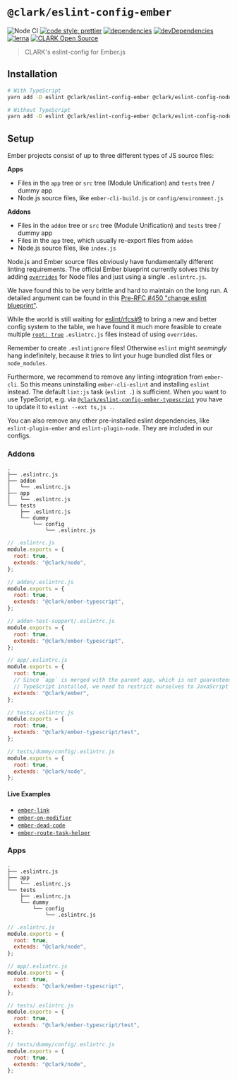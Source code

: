 # `@clark/eslint-config-ember`

![Node CI](https://github.com/ClarkSource/eslint-config/workflows/Node%20CI/badge.svg)
[![code style: prettier](https://img.shields.io/badge/code_style-prettier-ff69b4.svg)](https://github.com/prettier/prettier)
[![dependencies](https://david-dm.org/ClarkSource/eslint-config/status.svg?path=packages/eslint-config-ember)](https://david-dm.org/ClarkSource/eslint-config?path=packages/eslint-config-ember)
[![devDependencies](https://david-dm.org/ClarkSource/eslint-config/dev-status.svg?path=packages/eslint-config-ember)](https://david-dm.org/ClarkSource/eslint-config?path=packages/eslint-config-ember&type=dev)
[![lerna](https://img.shields.io/badge/maintained%20with-lerna-cc00ff.svg)](https://lernajs.io/)
[![CLARK Open Source](https://img.shields.io/badge/CLARK-Open%20Source-%232B6CDE.svg)](https://www.clark.de/de/jobs)

> CLARK's eslint-config for Ember.js

## Installation

```bash
# With TypeScript
yarn add -D eslint @clark/eslint-config-ember @clark/eslint-config-node typescript @clark/eslint-config-ember-typescript

# Without TypeScript
yarn add -D eslint @clark/eslint-config-ember @clark/eslint-config-node
```

## Setup

Ember projects consist of up to three different types of JS source files:

**Apps**

- Files in the `app` tree or `src` tree (Module Unification) and `tests` tree /
  dummy app
- Node.js source files, like `ember-cli-build.js` or `config/environment.js`

**Addons**

- Files in the `addon` tree or `src` tree (Module Unification) and `tests` tree /
  dummy app
- Files in the `app` tree, which usually re-export files from `addon`
- Node.js source files, like `index.js`

Node.js and Ember source files obviously have fundamentally different linting
requirements. The official Ember blueprint currently solves this by adding
[`overrides`](overrides) for Node files and just using a single `.eslintrc.js`.

[overrides]: https://eslint.org/docs/user-guide/configuring#disabling-rules-only-for-a-group-of-files

We have found this to be very brittle and hard to maintain on the long run. A
detailed argument can be found in this
[Pre-RFC #450 "change eslint blueprint"][ember-rfc].

[ember-rfc]: https://github.com/emberjs/rfcs/issues/450

While the world is still waiting for [eslint/rfcs#9][eslint-rfc] to bring a new
and better config system to the table, we have found it much more feasible to
create multiple [`root: true`][root] `.eslintrc.js` files instead of using
`overrides`.

[eslint-rfc]: https://github.com/eslint/rfcs/pull/9
[root]: https://eslint.org/docs/user-guide/configuring#configuration-cascading-and-hierarchy

Remember to create `.eslintignore` files! Otherwise `eslint` might _seemingly_
hang indefinitely, because it tries to lint your huge bundled dist files or
`node_modules`.

Furthermore, we recommend to remove any linting integration from `ember-cli`.
So this means uninstalling `ember-cli-eslint` and installing `eslint` instead.
The default `lint:js` task (`eslint .`) is sufficient. When you want to use
TypeScript, e.g. via
[`@clark/eslint-config-ember-typescript`][eslint-config-ember-typescript] you
have to update it to `eslint --ext ts,js .`.

[eslint-config-ember-typescript]: /packages/eslint-config-ember-typescript

You can also remove any other pre-installed eslint dependencies, like
`eslint-plugin-ember` and `eslint-plugin-node`. They are included in our
configs.

### Addons

```
.
├── .eslintrc.js
├── addon
│   └── .eslintrc.js
├── app
│   └── .eslintrc.js
└── tests
    ├── .eslintrc.js
    └── dummy
        └── config
            └── .eslintrc.js
```

```js
// .eslintrc.js
module.exports = {
  root: true,
  extends: "@clark/node",
};
```

```js
// addon/.eslintrc.js
module.exports = {
  root: true,
  extends: "@clark/ember-typescript",
};
```

```js
// addon-test-support/.eslintrc.js
module.exports = {
  root: true,
  extends: "@clark/ember-typescript",
};
```

```js
// app/.eslintrc.js
module.exports = {
  root: true,
  // Since `app` is merged with the parent app, which is not guaranteed to have
  // TypeScript installed, we need to restrict ourselves to JavaScript only.
  extends: "@clark/ember",
};
```

```js
// tests/.eslintrc.js
module.exports = {
  root: true,
  extends: "@clark/ember-typescript/test",
};
```

```js
// tests/dummy/config/.eslintrc.js
module.exports = {
  root: true,
  extends: "@clark/node",
};
```

#### Live Examples

- [`ember-link`](https://github.com/buschtoens/ember-link)
- [`ember-on-modifier`](https://github.com/buschtoens/ember-on-modifier)
- [`ember-dead-code`](https://github.com/buschtoens/ember-dead-code)
- [`ember-route-task-helper`](https://github.com/buschtoens/ember-route-task-helper)

### Apps

```
.
├── .eslintrc.js
├── app
│   └── .eslintrc.js
└── tests
    ├── .eslintrc.js
    └── dummy
        └── config
            └── .eslintrc.js
```

```js
// .eslintrc.js
module.exports = {
  root: true,
  extends: "@clark/node",
};
```

```js
// app/.eslintrc.js
module.exports = {
  root: true,
  extends: "@clark/ember-typescript",
};
```

```js
// tests/.eslintrc.js
module.exports = {
  root: true,
  extends: "@clark/ember-typescript/test",
};
```

```js
// tests/dummy/config/.eslintrc.js
module.exports = {
  root: true,
  extends: "@clark/node",
};
```

